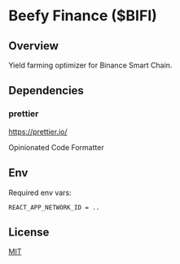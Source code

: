 # Beefy Finance (\$BIFI)

## Overview

Yield farming optimizer for Binance Smart Chain.

## Dependencies

### prettier

https://prettier.io/

Opinionated Code Formatter

## Env

Required env vars:

```
REACT_APP_NETWORK_ID = ..
```

## License

[MIT](LICENSE)
